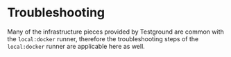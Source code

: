 # Troubleshooting

Many of the infrastructure pieces provided by Testground are common with the `local:docker` runner, therefore the troubleshooting steps of the `local:docker` runner are applicable here as well.





